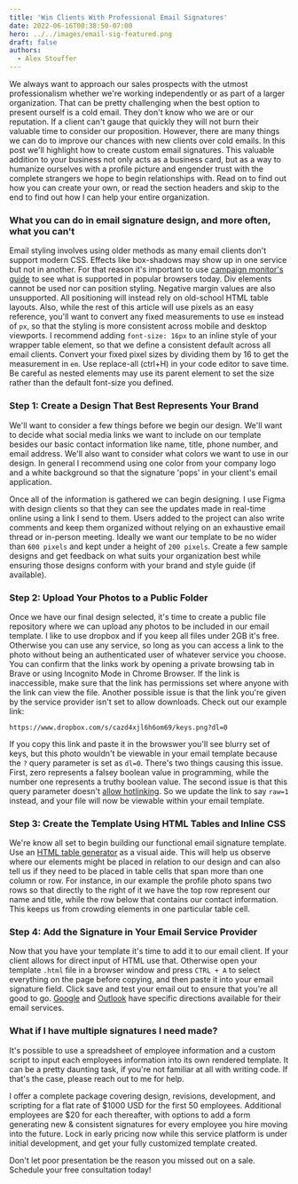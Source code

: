 ```yaml
---
title: 'Win Clients With Professional Email Signatures'
date: 2022-06-16T00:38:50-07:00
hero: ../../images/email-sig-featured.png
draft: false
authors:
  - Alex Stouffer
---
```


We always want to approach our sales prospects with the utmost professionalism whether we're working independently or as part of a larger organization. That can be pretty challenging when the best option to present ourself is a cold email. They don't know who we are or our reputation. If a client can't gauge that quickly they will not burn their valuable time to consider our proposition. However, there are many things we can do to improve our chances with new clients over cold emails. In this post we'll highlight how to create custom email signatures. This valuable addition to your business not only acts as a business card, but as a way to humanize ourselves with a profile picture and engender trust with the complete strangers we hope to begin relationships with. Read on to find out how you can create your own, or read the section headers and skip to the end to find out how I can help your entire organization. 

### What you can do in email signature design, and more often, what you can't

Email styling involves using older methods as many email clients don't support modern CSS. Effects like box-shadows may show up in one service but not in another. For that reason it's important to use [campaign monitor's guide](https://www.campaignmonitor.com/css/) to see what is supported in popular browsers today. Div elements cannot be used nor can position styling. Negative margin values are also unsupported. All positioning will instead rely on old-school HTML table layouts. Also, while the rest of this article will use pixels as an easy reference, you'll want to convert any fixed measurements to use `em` instead of `px`, so that the styling is more consistent across mobile and desktop viewports. I recommend adding `font-size: 16px` to an inline style of your wrapper table element, so that we define a consistent default across all email clients. Convert your fixed pixel sizes by dividing them by 16 to get the measurement in `em`. Use replace-all (ctrl+H) in your code editor to save time. Be careful as nested elements may use its parent element to set the size rather than the default font-size you defined.

### Step 1: Create a Design That Best Represents Your Brand

We'll want to consider a few things before we begin our design. We'll want to decide what social media links we want to include on our template besides our basic contact information like name, title, phone number, and email address. We'll also want to consider what colors we want to use in our design. In general I recommend using one color from your company logo and a white background so that the signature 'pops' in your client's email application.

Once all of the information is gathered we can begin designing. I use Figma with design clients so that they can see the updates made in real-time online using a link I send to them. Users added to the project can also write comments and keep them organized without relying on an exhaustive email thread or in-person meeting. Ideally we want our template to be no wider than `600 pixels` and kept under a height of `200 pixels`. Create a few sample designs and get feedback on what suits your organization best while ensuring those designs conform with your brand and style guide (if available).

### Step 2: Upload Your Photos to a Public Folder

Once we have our final design selected, it's time to create a public file repository where we can upload any photos to be included in our email template. I like to use dropbox and if you keep all files under 2GB it's free. Otherwise you can use any service, so long as you can access a link to the photo without being an authenticated user of whatever service you choose. You can confirm that the links work by opening a private browsing tab in Brave or using Incognito Mode in Chrome Browser. If the link is inaccessible, make sure that the link has permissions set where anyone with the link can view the file. Another possible issue is that the link you're given by the service provider isn't set to allow downloads. Check out our example link:

```
https://www.dropbox.com/s/cazd4xjl6h6om69/keys.png?dl=0
```

If you copy this link and paste it in the browswer you'll see blurry set of keys, but this photo wouldn't be viewable in your email template because the `?` query parameter is set as `dl=0`. There's two things causing this issue. First, zero represents a falsey boolean value in programming, while the number one represents a truthy boolean value. The second issue is that this query parameter doesn't [allow hotlinking](https://www.dropboxforum.com/t5/Dropbox-files-folders/How-do-I-embed-images-with-a-direct-link-from-Dropbox/td-p/245432). So we update the link to say `raw=1` instead, and your file will now be viewable within your email template.

### Step 3: Create the Template Using HTML Tables and Inline CSS

We're know all set to begin building our functional email signature template. Use an [HTML table generator](https://www.tablesgenerator.com/html_tables) as a visual aide. This will help us observe where our elements might be placed in relation to our design and can also tell us if they need to be placed in table cells that span more than one column or row. For instance, in our example the profile photo spans two rows so that directly to the right of it we have the top row represent our name and title, while the row below that contains our contact information. This keeps us from crowding elements in one particular table cell.

### Step 4: Add the Signature in Your Email Service Provider

Now that you have your template it's time to add it to our email client. If your client allows for direct input of HTML use that. Otherwise open your template `.html` file in a browser window and press `CTRL + A` to select everything on the page before copying, and then paste it into your email signature field. Click save and test your email out to ensure that you're all good to go. [Google](https://support.google.com/mail/answer/8395?hl=en&co=GENIE.Platform%3DDesktop) and [Outlook](https://support.microsoft.com/en-us/office/create-an-email-signature-31fb24f9-e698-4789-b92a-f0e777f774ca) have specific directions available for their email services.

### What if I have multiple signatures I need made?

It's possible to use a spreadsheet of employee information and a custom script to input each employees information into its own rendered template. It can be a pretty daunting task, if you're not familiar at all with writing code. If that's the case, please reach out to me for help.

I offer a complete package covering design, revisions, development, and scripting for a flat rate of $1000 USD for the first 50 employees. Additional employees are $20 for each thereafter, with options to add a form generating new & consistent signatures for every employee you hire moving into the future. Lock in early pricing now while this service platform is under initial development, and get your fully customized template created.

Don't let poor presentation be the reason you missed out on a sale. Schedule your free consultation today!
